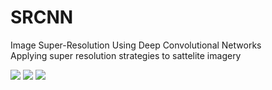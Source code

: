 # SRCNN
Image Super-Resolution Using Deep Convolutional Networks
<br />
Applying super resolution strategies to sattelite imagery

![](https://github.com/WarrenGreen/srcnn/blob/master/results/05261_combined.jpg)
![](https://github.com/WarrenGreen/srcnn/blob/master/results/05454_combined.jpg)
![](https://github.com/WarrenGreen/srcnn/blob/master/results/06006_combined.jpg)
